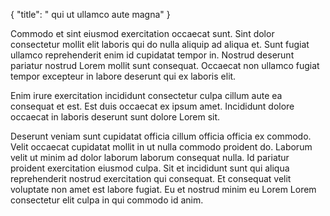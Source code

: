 {
  "title": " qui ut ullamco aute magna"
}

Commodo et sint eiusmod exercitation occaecat sunt. Sint dolor consectetur mollit elit laboris qui do nulla aliquip ad aliqua et. Sunt fugiat ullamco reprehenderit enim id cupidatat tempor in. Nostrud deserunt pariatur nostrud Lorem mollit sunt consequat. Occaecat non ullamco fugiat tempor excepteur in labore deserunt qui ex laboris elit.

Enim irure exercitation incididunt consectetur culpa cillum aute ea consequat et est. Est duis occaecat ex ipsum amet. Incididunt dolore occaecat in laboris deserunt sunt dolore Lorem sit.

Deserunt veniam sunt cupidatat officia cillum officia officia ex commodo. Velit occaecat cupidatat mollit in ut nulla commodo proident do. Laborum velit ut minim ad dolor laborum laborum consequat nulla. Id pariatur proident exercitation eiusmod culpa. Sit et incididunt sunt qui aliqua reprehenderit nostrud exercitation qui consequat. Et consequat velit voluptate non amet est labore fugiat. Eu et nostrud minim eu Lorem Lorem consectetur elit culpa in qui commodo id anim.
